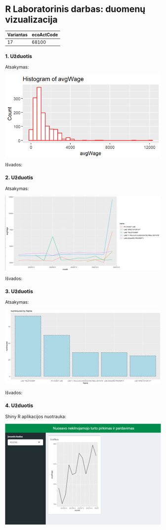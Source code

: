 # R Laboratorinis darbas: duomenų vizualizacija

| Variantas | ecoActCode |
|------------- | ------------- |
|17   | 68100 |


### 1. Užduotis

Atsakymas:

![histograma](img/1.png)

Išvados:

### 2. Užduotis

Atsakymas:

![atlyginimai](img/2.png)

Išvados:


### 3. Užduotis

Atsakymas:

![apdraustieji](img/3.png)

Išvados:


### 4. Užduotis

Shiny R aplikacijos nuotrauka:

![shiny app](img/shinyapp.png)
